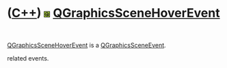 
 

 

 

 

 

([C++](Cpp.md)) ![Qt](PicQt.png) [QGraphicsSceneHoverEvent](CppQGraphicsSceneHoverEvent.md)
=============================================================================================

 

[QGraphicsSceneHoverEvent](CppQGraphicsSceneHoverEvent.md) is a
[QGraphicsSceneEvent](CppQGraphicsSceneEvent.md).

related events.

 

 

 

 

 

 

 

